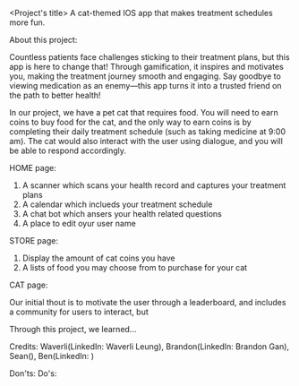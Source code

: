 <Project's title>
A cat-themed IOS app that makes treatment schedules more fun.

About this project:

Countless patients face challenges sticking to their treatment plans, but this app is here to change that! Through gamification, it inspires and motivates you, making the treatment journey smooth and engaging. Say goodbye to viewing medication as an enemy—this app turns it into a trusted friend on the path to better health!

In our project, we have a pet cat that requires food. You will need to earn coins to buy food for the cat, and the only way to earn coins is by completing their daily treatment schedule (such as taking medicine at 9:00 am). The cat would also interact with the user using dialogue, and you will be able to respond accordingly.

HOME page: 
1. A scanner which scans your health record and captures your treatment plans
2. A calendar which inclueds your treatment schedule
3. A chat bot which ansers your health related questions
4. A place to edit oyur user name

STORE page:
1. Display the amount of cat coins you have
2. A lists of food you may choose from to purchase for your cat

CAT page:


<Journey>
Our initial thout is to motivate the user through a leaderboard, and includes a community for users to interact, but 

Through this project, we learned...
   

<How to install and run the project>
<How to use the project>

Credits: Waverli(LinkedIn: Waverli Leung), Brandon(LinkedIn: Brandon Gan), Sean(), Ben(LinkedIn: )

Don'ts:
Do's:
